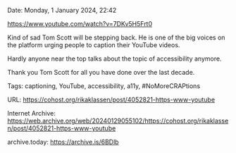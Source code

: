 Date: Monday, 1 January 2024, 22:42

https://www.youtube.com/watch?v=7DKv5H5Frt0

Kind of sad Tom Scott will be stepping back. He is one of the big voices on the platform urging people to caption their YouTube videos.

Hardly anyone near the top talks about the topic of accessibility anymore.

Thank you Tom Scott for all you have done over the last decade.

Tags: captioning, YouTube, accessibility, a11y, #NoMoreCRAPtions

URL: https://cohost.org/rikaklassen/post/4052821-https-www-youtube

Internet Archive: https://web.archive.org/web/20240129055102/https://cohost.org/rikaklassen/post/4052821-https-www-youtube

archive.today: https://archive.is/6BDlb

<!--
If you apperciate the blog post, please consider contributing to the COVID fund: https://www.paypal.me/bglamours.
-->
